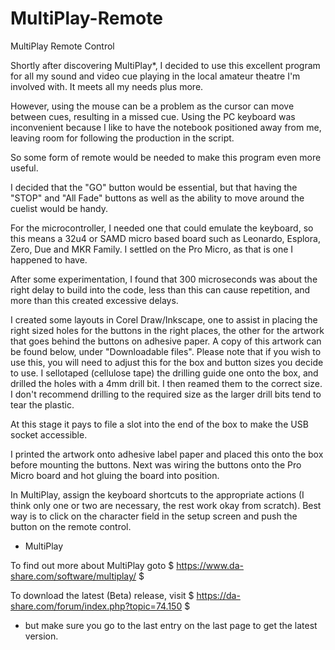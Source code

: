 # MultiPlay-Remote
MultiPlay Remote Control

Shortly after discovering MultiPlay*, I decided to use this excellent program for all my sound and
video cue playing in the local amateur theatre I'm involved with.  It meets all my needs plus more. 

However, using the mouse can be a problem as the cursor can move between cues, resulting in a missed
cue.  Using the PC keyboard was inconvenient because I like to have the notebook positioned away
from me, leaving room for following the production in the script. 

So some form of remote would be needed to make this program even more useful. 

I decided that the "GO" button would be essential, but that having the "STOP" and "All Fade" buttons
as well as the ability to move around the cuelist would be handy. 

For the microcontroller, I needed one that could emulate the keyboard, so this means a 32u4 or SAMD
micro based board such as Leonardo, Esplora, Zero, Due and MKR Family.  I settled on the Pro Micro,
as that is one I happened to have. 

After some experimentation, I found that 300 microseconds was about the right delay to build into
the code, less than this can cause repetition, and more than this created excessive delays. 

I created some layouts in Corel Draw/Inkscape, one to assist in placing the right sized holes for
the buttons in the right places, the other for the artwork that goes behind the buttons on adhesive
paper.  A copy of this artwork can be found below, under "Downloadable files".  Please note that if
you wish to use this, you will need to adjust this for the box and button sizes you decide to use.
I sellotaped (cellulose tape) the drilling guide one onto the box, and drilled the holes with a 4mm
drill bit.  I then reamed them to the correct size.  I don't recommend drilling to the required size
as the larger drill bits tend to tear the plastic. 

At this stage it pays to file a slot into the end of the box to make the USB socket accessible. 

I printed the artwork onto adhesive label paper and placed this onto the box before mounting the
buttons.  Next was wiring the buttons onto the Pro Micro board and hot gluing the board into position. 

In MultiPlay, assign the keyboard shortcuts to the appropriate actions (I think only one or two are
necessary, the rest work okay from scratch).  Best way is to click on the character field in the
setup screen and push the button on the remote control. 

* MultiPlay

To find out more about MultiPlay goto $ https://www.da-share.com/software/multiplay/ $ 

To download the latest (Beta) release, visit $ https://da-share.com/forum/index.php?topic=74.150 $
- but make sure you go to the last entry on the last page to get the latest version. 
